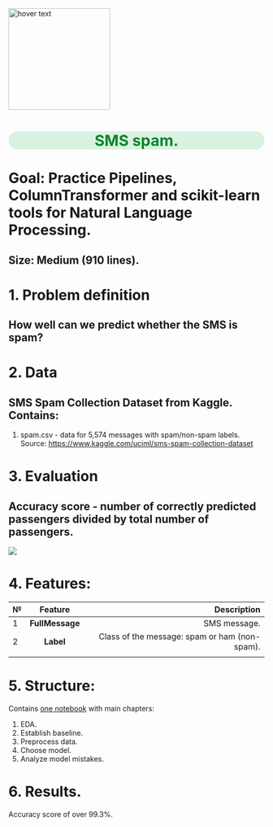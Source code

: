 <p align="left">
  <img src="https://image.freepik.com/free-vector/new-message-concept-landing-page_52683-26980.jpg" width="200" title="hover text">
</p>
<h1 style="text-align:center; color:#01872A; font-size:30px;background:#daf2e1;border-radius: 20px;">SMS spam.</h1>

# Goal: Practice Pipelines, ColumnTransformer and scikit-learn tools for Natural Language Processing.
## Size: Medium (910 lines).

# 1. Problem definition
## How well can we predict whether the SMS is spam?

# 2. Data
## SMS Spam Collection Dataset from Kaggle. Contains:

1. spam.csv - data for 5,574 messages with spam/non-spam labels.
Source: https://www.kaggle.com/uciml/sms-spam-collection-dataset

# 3. Evaluation
## Accuracy score - number of correctly predicted passengers divided by total number of passengers.

<img src="https://latex.codecogs.com/gif.latex?Accuracy%20%3D%20%5Cfrac%7BTrue%5C%20Positives%20&plus;%20True%5C%20Negatives%7D%7BTrue%5C%20Positives%20&plus;%20True%5C%20Negatives%20&plus;%20False%5C%20Positives%20&plus;%20False%5C%20Negatives%7D"/> 

# 4. Features:
| №   | Feature        | Description                                           |
| --- |:--------------:| -----------------------------------------------------:|
|1    |**FullMessage** |SMS message.                                           |
|2    |**Label**       | Class of the message: spam or ham (non-spam).         |
                                      |

# 5. Structure:
Contains <A href="https://nbviewer.org/github/sersonSerson/Projects/blob/master/NaturalLanguage/SMS%20spam/SMS%20spam.ipynb">one notebook</A> with main chapters:
1. EDA.
2. Establish baseline.
3. Preprocess data.
4. Choose model.
5. Analyze model mistakes.


# 6. Results.
Accuracy score of over 99.3%.